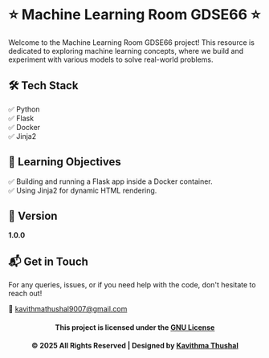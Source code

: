 # ⭐ Machine Learning Room GDSE66 ⭐

Welcome to the Machine Learning Room GDSE66 project! This resource is dedicated to exploring machine learning concepts,
where we build and experiment with various models to solve real-world problems.

## 🛠️ Tech Stack

✅ Python<br/>
✅ Flask<br/>
✅ Docker<br/>
✅ Jinja2<br/>

## 🚀 Learning Objectives

✅ Building and running a Flask app inside a Docker container.<br/>
✅ Using Jinja2 for dynamic HTML rendering.<br/>

## 📝 Version

**1.0.0**

## 📬 Get in Touch

For any queries, issues, or if you need help with the code, don't hesitate to reach out!

📧 [kavithmathushal9007@gmail.com](mailto:kavithmathushal9007@gmail.com)

<div align="center">

#### This project is licensed under the [GNU License](LICENSE)

#### © 2025 All Rights Reserved | Designed by [Kavithma Thushal](https://github.com/Kavithma-Thushal)

</div>